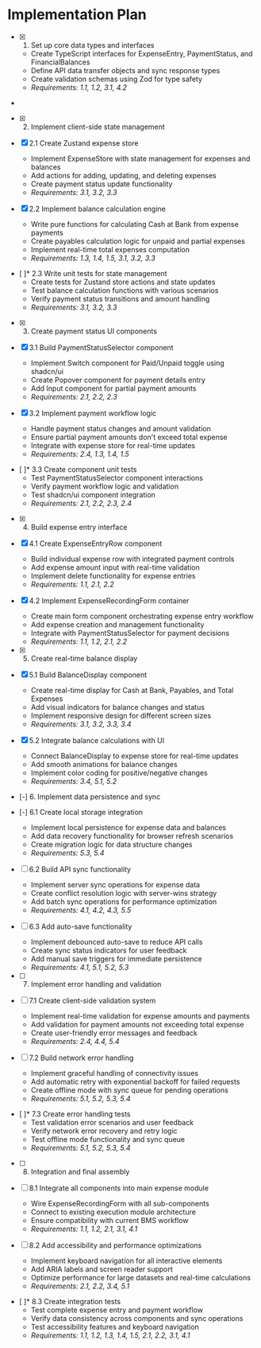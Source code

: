 # Implementation Plan

- [x] 1. Set up core data types and interfaces





  - Create TypeScript interfaces for ExpenseEntry, PaymentStatus, and FinancialBalances
  - Define API data transfer objects and sync response types
  - Create validation schemas using Zod for type safety
  - _Requirements: 1.1, 1.2, 3.1, 4.2_
-

- [x] 2. Implement client-side state management




- [x] 2.1 Create Zustand expense store


  - Implement ExpenseStore with state management for expenses and balances
  - Add actions for adding, updating, and deleting expenses
  - Create payment status update functionality
  - _Requirements: 3.1, 3.2, 3.3_

- [x] 2.2 Implement balance calculation engine


  - Write pure functions for calculating Cash at Bank from expense payments
  - Create payables calculation logic for unpaid and partial expenses
  - Implement real-time total expenses computation
  - _Requirements: 1.3, 1.4, 1.5, 3.1, 3.2, 3.3_

- [ ]* 2.3 Write unit tests for state management
  - Create tests for Zustand store actions and state updates
  - Test balance calculation functions with various scenarios
  - Verify payment status transitions and amount handling
  - _Requirements: 3.1, 3.2, 3.3_

- [x] 3. Create payment status UI components




- [x] 3.1 Build PaymentStatusSelector component


  - Implement Switch component for Paid/Unpaid toggle using shadcn/ui
  - Create Popover component for payment details entry
  - Add Input component for partial payment amounts
  - _Requirements: 2.1, 2.2, 2.3_



- [x] 3.2 Implement payment workflow logic





  - Handle payment status changes and amount validation
  - Ensure partial payment amounts don't exceed total expense
  - Integrate with expense store for real-time updates
  - _Requirements: 2.4, 1.3, 1.4, 1.5_

- [ ]* 3.3 Create component unit tests
  - Test PaymentStatusSelector component interactions
  - Verify payment workflow logic and validation
  - Test shadcn/ui component integration
  - _Requirements: 2.1, 2.2, 2.3, 2.4_

- [x] 4. Build expense entry interface





- [x] 4.1 Create ExpenseEntryRow component


  - Build individual expense row with integrated payment controls
  - Add expense amount input with real-time validation
  - Implement delete functionality for expense entries
  - _Requirements: 1.1, 2.1, 2.2_

- [x] 4.2 Implement ExpenseRecordingForm container


  - Create main form component orchestrating expense entry workflow
  - Add expense creation and management functionality
  - Integrate with PaymentStatusSelector for payment decisions
  - _Requirements: 1.1, 1.2, 2.1, 2.2_

- [x] 5. Create real-time balance display


- [x] 5.1 Build BalanceDisplay component


  - Create real-time display for Cash at Bank, Payables, and Total Expenses
  - Add visual indicators for balance changes and status
  - Implement responsive design for different screen sizes
  - _Requirements: 3.1, 3.2, 3.3, 3.4_

- [x] 5.2 Integrate balance calculations with UI


  - Connect BalanceDisplay to expense store for real-time updates
  - Add smooth animations for balance changes
  - Implement color coding for positive/negative changes
  - _Requirements: 3.4, 5.1, 5.2_

- [-] 6. Implement data persistence and sync



- [-] 6.1 Create local storage integration

  - Implement local persistence for expense data and balances
  - Add data recovery functionality for browser refresh scenarios
  - Create migration logic for data structure changes
  - _Requirements: 5.3, 5.4_

- [ ] 6.2 Build API sync functionality
  - Implement server sync operations for expense data
  - Create conflict resolution logic with server-wins strategy
  - Add batch sync operations for performance optimization
  - _Requirements: 4.1, 4.2, 4.3, 5.5_

- [ ] 6.3 Add auto-save functionality
  - Implement debounced auto-save to reduce API calls
  - Create sync status indicators for user feedback
  - Add manual save triggers for immediate persistence
  - _Requirements: 4.1, 5.1, 5.2, 5.3_

- [ ] 7. Implement error handling and validation

- [ ] 7.1 Create client-side validation system
  - Implement real-time validation for expense amounts and payments
  - Add validation for payment amounts not exceeding total expense
  - Create user-friendly error messages and feedback
  - _Requirements: 2.4, 4.4, 5.4_

- [ ] 7.2 Build network error handling
  - Implement graceful handling of connectivity issues
  - Add automatic retry with exponential backoff for failed requests
  - Create offline mode with sync queue for pending operations
  - _Requirements: 5.1, 5.2, 5.3, 5.4_

- [ ]* 7.3 Create error handling tests
  - Test validation error scenarios and user feedback
  - Verify network error recovery and retry logic
  - Test offline mode functionality and sync queue
  - _Requirements: 5.1, 5.2, 5.3, 5.4_

- [ ] 8. Integration and final assembly

- [ ] 8.1 Integrate all components into main expense module
  - Wire ExpenseRecordingForm with all sub-components
  - Connect to existing execution module architecture
  - Ensure compatibility with current BMS workflow
  - _Requirements: 1.1, 1.2, 2.1, 3.1, 4.1_

- [ ] 8.2 Add accessibility and performance optimizations
  - Implement keyboard navigation for all interactive elements
  - Add ARIA labels and screen reader support
  - Optimize performance for large datasets and real-time calculations
  - _Requirements: 2.1, 2.2, 3.4, 5.1_

- [ ]* 8.3 Create integration tests
  - Test complete expense entry and payment workflow
  - Verify data consistency across components and sync operations
  - Test accessibility features and keyboard navigation
  - _Requirements: 1.1, 1.2, 1.3, 1.4, 1.5, 2.1, 2.2, 3.1, 4.1_